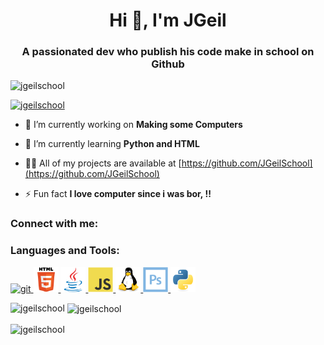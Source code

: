 <h1 align="center">Hi 👋, I'm JGeil</h1>
<h3 align="center">A passionated dev who publish his code make in school on Github</h3>

<p align="left"> <img src="https://komarev.com/ghpvc/?username=jgeilschool&label=Profile%20views&color=0e75b6&style=flat" alt="jgeilschool" /> </p>

<p align="left"> <a href="https://github.com/ryo-ma/github-profile-trophy"><img src="https://github-profile-trophy.vercel.app/?username=jgeilschool" alt="jgeilschool" /></a> </p>

- 🔭 I’m currently working on **Making some Computers**

- 🌱 I’m currently learning **Python and HTML**

- 👨‍💻 All of my projects are available at [https://github.com/JGeilSchool](https://github.com/JGeilSchool)

- ⚡ Fun fact **I love computer since i was bor, !!**

<h3 align="left">Connect with me:</h3>
<p align="left">
</p>

<h3 align="left">Languages and Tools:</h3>
<p align="left"> <a href="https://git-scm.com/" target="_blank" rel="noreferrer"> <img src="https://www.vectorlogo.zone/logos/git-scm/git-scm-icon.svg" alt="git" width="40" height="40"/> </a> <a href="https://www.w3.org/html/" target="_blank" rel="noreferrer"> <img src="https://raw.githubusercontent.com/devicons/devicon/master/icons/html5/html5-original-wordmark.svg" alt="html5" width="40" height="40"/> </a> <a href="https://www.java.com" target="_blank" rel="noreferrer"> <img src="https://raw.githubusercontent.com/devicons/devicon/master/icons/java/java-original.svg" alt="java" width="40" height="40"/> </a> <a href="https://developer.mozilla.org/en-US/docs/Web/JavaScript" target="_blank" rel="noreferrer"> <img src="https://raw.githubusercontent.com/devicons/devicon/master/icons/javascript/javascript-original.svg" alt="javascript" width="40" height="40"/> </a> <a href="https://www.linux.org/" target="_blank" rel="noreferrer"> <img src="https://raw.githubusercontent.com/devicons/devicon/master/icons/linux/linux-original.svg" alt="linux" width="40" height="40"/> </a> <a href="https://www.photoshop.com/en" target="_blank" rel="noreferrer"> <img src="https://raw.githubusercontent.com/devicons/devicon/master/icons/photoshop/photoshop-line.svg" alt="photoshop" width="40" height="40"/> </a> <a href="https://www.python.org" target="_blank" rel="noreferrer"> <img src="https://raw.githubusercontent.com/devicons/devicon/master/icons/python/python-original.svg" alt="python" width="40" height="40"/> </a> </p>

<p><img align="left" src="https://github-readme-stats.vercel.app/api/top-langs?username=jgeilschool&show_icons=true&locale=en&layout=compact" alt="jgeilschool" /></p>

<p>&nbsp;<img align="center" src="https://github-readme-stats.vercel.app/api?username=jgeilschool&show_icons=true&locale=en" alt="jgeilschool" /></p>

<p><img align="center" src="https://github-readme-streak-stats.herokuapp.com/?user=jgeilschool&" alt="jgeilschool" /></p>
